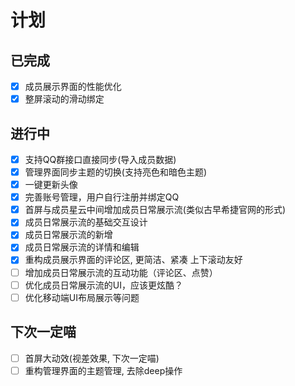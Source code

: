 # 计划
## 已完成
- [x] 成员展示界面的性能优化
- [x] 整屏滚动的滑动绑定

## 进行中
- [x] 支持QQ群接口直接同步(导入成员数据)
- [x] 管理界面同步主题的切换(支持亮色和暗色主题)
- [x] 一键更新头像
- [x] 完善账号管理，用户自行注册并绑定QQ
- [x] 首屏与成员星云中间增加成员日常展示流(类似古早希捷官网的形式)
- [x] 成员日常展示流的基础交互设计
- [x] 成员日常展示流的新增
- [x] 成员日常展示流的详情和编辑
- [x] 重构成员展示界面的评论区, 更简洁、紧凑 上下滚动友好
- [ ] 增加成员日常展示流的互动功能（评论区、点赞）
- [ ] 优化成员日常展示流的UI，应该更炫酷？
- [ ] 优化移动端UI布局展示等问题

## 下次一定喵
- [ ] 首屏大动效(视差效果, 下次一定喵)
- [ ] 重构管理界面的主题管理, 去除deep操作
